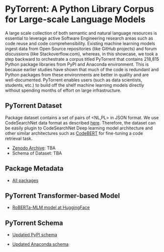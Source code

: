 # PyTorrent: A Python Library Corpus for Large-scale Language Models
A large scale collection of both semantic and natural language resources is essential to leverage active Software Engineering research areas such as code reuse and code comprehensibility. Existing machine learning models ingest data from Open Source repositories (like GitHub projects) and forum discussions (like Stackoverflow.com),  whereas, in this showcase, we took a step backward to orchestrate a corpus titled PyTorrent that contains 218,815 Python package libraries from PyPI and Anaconda environment. This is because earlier studies have shown that much of the code is redundant and Python packages from these environments are better in quality and are well-documented. PyTorrent enables users (such as data scientists, students, etc.) to build off the shelf machine learning models directly without spending months of effort on large infrastructure.

## PyTorrent Dataset
Package dataset contains a set of pairs of <NL,PL> in JSON format. We use CodeSearchNet data format as described [here](https://github.com/github/codesearchnet#data-details). Therefore, the dataset can be easily plugin to CodeSearchNet Deep learning model architecture and other similar architectures such as [CodeBERT](https://github.com/microsoft/CodeBERT) for fine-tuning a code retrieval task.
- [Zenodo Archive](https://zenodo.org/record/4451357#.YBUhTOhKifQ): TBA
- Schema of Dataset: TBA 

## Package Metadata
- [All packages](https://github.com/fla-sil/PyTorrent/tree/main/Package_Metadata)

## PyTorrent Transformer-based Model
- [RoBERTa-MLM model at HuggingFace](https://huggingface.co/Fujitsu/pytorrent)

## PyTorrent Schema
- [Updated PyPI schema](https://github.com/fla-sil/PyTorrent/blob/main/anaconda_schema.json)

- [Updated Anaconda schema](https://github.com/fla-sil/PyTorrent/blob/main/schema.json) 



